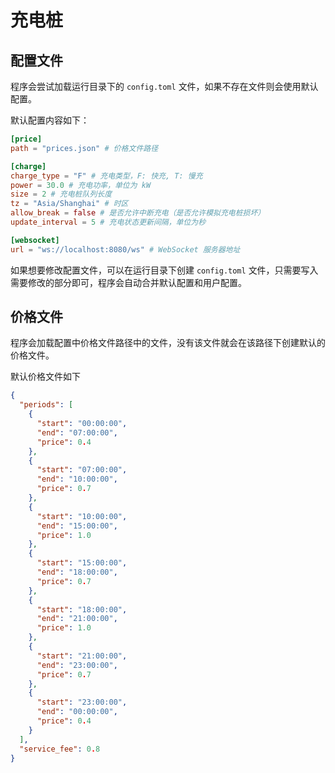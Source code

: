 # 充电桩

## 配置文件

程序会尝试加载运行目录下的 `config.toml` 文件，如果不存在文件则会使用默认配置。

默认配置内容如下：

```toml
[price]
path = "prices.json" # 价格文件路径

[charge]
charge_type = "F" # 充电类型，F: 快充, T: 慢充
power = 30.0 # 充电功率，单位为 kW
size = 2 # 充电桩队列长度
tz = "Asia/Shanghai" # 时区
allow_break = false # 是否允许中断充电（是否允许模拟充电桩损坏）
update_interval = 5 # 充电状态更新间隔，单位为秒

[websocket]
url = "ws://localhost:8080/ws" # WebSocket 服务器地址
```

如果想要修改配置文件，可以在运行目录下创建 `config.toml` 文件，只需要写入需要修改的部分即可，程序会自动合并默认配置和用户配置。

## 价格文件

程序会加载配置中价格文件路径中的文件，没有该文件就会在该路径下创建默认的价格文件。

默认价格文件如下

```json
{
  "periods": [
    {
      "start": "00:00:00",
      "end": "07:00:00",
      "price": 0.4
    },
    {
      "start": "07:00:00",
      "end": "10:00:00",
      "price": 0.7
    },
    {
      "start": "10:00:00",
      "end": "15:00:00",
      "price": 1.0
    },
    {
      "start": "15:00:00",
      "end": "18:00:00",
      "price": 0.7
    },
    {
      "start": "18:00:00",
      "end": "21:00:00",
      "price": 1.0
    },
    {
      "start": "21:00:00",
      "end": "23:00:00",
      "price": 0.7
    },
    {
      "start": "23:00:00",
      "end": "00:00:00",
      "price": 0.4
    }
  ],
  "service_fee": 0.8
}
```